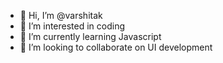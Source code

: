 - 👋 Hi, I’m @varshitak
- 👀 I’m interested in coding
- 🌱 I’m currently learning Javascript
- 💞️ I’m looking to collaborate on UI development

<!---
varshitak/varshitak is a ✨ special ✨ repository because its `README.md` (this file) appears on your GitHub profile.
You can click the Preview link to take a look at your changes.
--->
